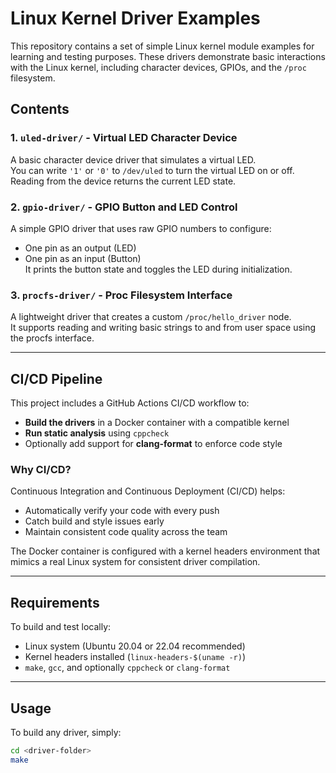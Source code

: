 # Linux Kernel Driver Examples

This repository contains a set of simple Linux kernel module examples for learning and testing purposes. These drivers demonstrate basic interactions with the Linux kernel, including character devices, GPIOs, and the `/proc` filesystem.

## Contents

### 1. `uled-driver/` - Virtual LED Character Device
A basic character device driver that simulates a virtual LED.  
You can write `'1'` or `'0'` to `/dev/uled` to turn the virtual LED on or off.  
Reading from the device returns the current LED state.

### 2. `gpio-driver/` - GPIO Button and LED Control
A simple GPIO driver that uses raw GPIO numbers to configure:
- One pin as an output (LED)
- One pin as an input (Button)  
It prints the button state and toggles the LED during initialization.

### 3. `procfs-driver/` - Proc Filesystem Interface
A lightweight driver that creates a custom `/proc/hello_driver` node.  
It supports reading and writing basic strings to and from user space using the procfs interface.

---

## CI/CD Pipeline

This project includes a GitHub Actions CI/CD workflow to:
- **Build the drivers** in a Docker container with a compatible kernel
- **Run static analysis** using `cppcheck`
- Optionally add support for **clang-format** to enforce code style

### Why CI/CD?
Continuous Integration and Continuous Deployment (CI/CD) helps:
- Automatically verify your code with every push
- Catch build and style issues early
- Maintain consistent code quality across the team

The Docker container is configured with a kernel headers environment that mimics a real Linux system for consistent driver compilation.

---

## Requirements

To build and test locally:
- Linux system (Ubuntu 20.04 or 22.04 recommended)
- Kernel headers installed (`linux-headers-$(uname -r)`)
- `make`, `gcc`, and optionally `cppcheck` or `clang-format`

---

## Usage

To build any driver, simply:

```bash
cd <driver-folder>
make

